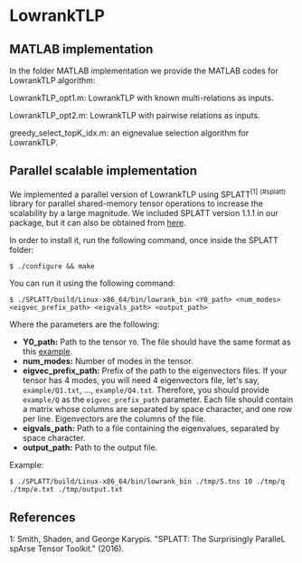 # LowrankTLP

## MATLAB implementation
In the folder MATLAB implementation we provide the MATLAB codes for LowrankTLP algorithm:

LowrankTLP_opt1.m: LowrankTLP with known multi-relations as inputs.

LowrankTLP_opt2.m: LowrankTLP with pairwise relations as inputs.

greedy_select_topK_idx.m: an eignevalue selection algorithm for LowrankTLP.


## Parallel scalable implementation

We implemented a parallel version of LowrankTLP using SPLATT<sup>[1] (#splatt)</sup> library for parallel shared-memory tensor operations to increase the scalability by a large magnitude. We included SPLATT version 1.1.1 in our package, but it can also be obtained from [here](https://github.com/ShadenSmith/splatt "SPLATT").

In order to install it, run the following command, once inside the SPLATT folder:

```
$ ./configure && make
```

You can run it using the following command:

```
$ ./SPLATT/build/Linux-x86_64/bin/lowrank_bin <Y0_path> <num_modes> <eigvec_prefix_path> <eigvals_path> <output_path>
```

Where the parameters are the following:

- **Y0_path:** Path to the tensor `Y0`. The file should have the same format as this [example](SPLATT/tests/tensors/small.tns "Small tensor").
- **num_modes:** Number of modes in the tensor.
- **eigvec\_prefix\_path:** Prefix of the path to the eigenvectors files. If your tensor has 4 modes, you will need 4 eigenvectors file, let's say, `example/Q1.txt`, ..., `example/Q4.txt`. Therefore, you should provide `example/Q` as the  `eigvec_prefix_path` parameter. Each file should contain a matrix whose columns are separated by space character, and one row per line. Eigenvectors are the columns of the file.
- **eigvals\_path:** Path to a file containing the eigenvalues, separated by space character.
-  **output\_path:** Path to the output file.

Example:

```
$ ./SPLATT/build/Linux-x86_64/bin/lowrank_bin ./tmp/S.tns 10 ./tmp/q ./tmp/e.txt ./tmp/output.txt
```

References
------
<a name="splatt">1</a>: Smith, Shaden, and George Karypis. "SPLATT: The Surprisingly ParalleL spArse Tensor Toolkit." (2016).
